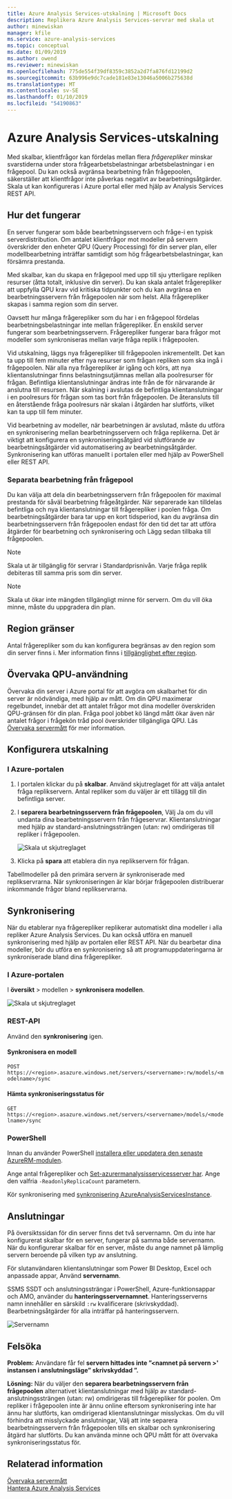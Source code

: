 ```yaml
---
title: Azure Analysis Services-utskalning | Microsoft Docs
description: Replikera Azure Analysis Services-servrar med skala ut
author: minewiskan
manager: kfile
ms.service: azure-analysis-services
ms.topic: conceptual
ms.date: 01/09/2019
ms.author: owend
ms.reviewer: minewiskan
ms.openlocfilehash: 775de554f39df8359c3852a2d7fa876fd12199d2
ms.sourcegitcommit: 63b996e9dc7cade181e83e13046a5006b275638d
ms.translationtype: MT
ms.contentlocale: sv-SE
ms.lasthandoff: 01/10/2019
ms.locfileid: "54190863"
---
```

# <a name="azure-analysis-services-scale-out"></a>Azure Analysis Services-utskalning

Med skalbar, klientfrågor kan fördelas mellan flera *frågerepliker* minskar svarstiderna under stora frågearbetsbelastningar arbetsbelastningar i en frågepool. Du kan också avgränsa bearbetning från frågepoolen, säkerställer att klientfrågor inte påverkas negativt av bearbetningsåtgärder. Skala ut kan konfigureras i Azure portal eller med hjälp av Analysis Services REST API.

## <a name="how-it-works"></a>Hur det fungerar

En server fungerar som både bearbetningsservern och fråge-i en typisk serverdistribution. Om antalet klientfrågor mot modeller på servern överskrider den enheter QPU (Query Processing) för din server plan, eller modellbearbetning inträffar samtidigt som hög frågearbetsbelastningar, kan försämra prestanda. 

Med skalbar, kan du skapa en frågepool med upp till sju ytterligare repliken resurser (åtta totalt, inklusive din server). Du kan skala antalet frågerepliker att uppfylla QPU krav vid kritiska tidpunkter och du kan avgränsa en bearbetningsservern från frågepoolen när som helst. Alla frågerepliker skapas i samma region som din server.

Oavsett hur många frågerepliker som du har i en frågepool fördelas bearbetningsbelastningar inte mellan frågerepliker. En enskild server fungerar som bearbetningsservern. Frågerepliker fungerar bara frågor mot modeller som synkroniseras mellan varje fråga replik i frågepoolen. 

Vid utskalning, läggs nya frågerepliker till frågepoolen inkrementellt. Det kan ta upp till fem minuter efter nya resurser som frågan repliken som ska ingå i frågepoolen. När alla nya frågerepliker är igång och körs, att nya klientanslutningar finns belastningsutjämnas mellan alla poolresurser för frågan. Befintliga klientanslutningar ändras inte från de för närvarande är anslutna till resursen.  När skalning i avslutas de befintliga klientanslutningar i en poolresurs för frågan som tas bort från frågepoolen. De återansluts till en återstående fråga poolresurs när skalan i åtgärden har slutförts, vilket kan ta upp till fem minuter.

Vid bearbetning av modeller, när bearbetningen är avslutad, måste du utföra en synkronisering mellan bearbetningsservern och fråga replikerna. Det är viktigt att konfigurera en synkroniseringsåtgärd vid slutförande av bearbetningsåtgärder vid automatisering av bearbetningsåtgärder. Synkronisering kan utföras manuellt i portalen eller med hjälp av PowerShell eller REST API. 

### <a name="separate-processing-from-query-pool"></a>Separata bearbetning från frågepool

Du kan välja att dela din bearbetningsservern från frågepoolen för maximal prestanda för såväl bearbetning frågeåtgärder. När separerade kan tilldelas befintliga och nya klientanslutningar till frågerepliker i poolen fråga. Om bearbetningsåtgärder bara tar upp en kort tidsperiod, kan du avgränsa din bearbetningsservern från frågepoolen endast för den tid det tar att utföra åtgärder för bearbetning och synkronisering och Lägg sedan tillbaka till frågepoolen. 

> [!NOTE]
> Skala ut är tillgänglig för servrar i Standardprisnivån. Varje fråga replik debiteras till samma pris som din server.

> [!NOTE]
> Skala ut ökar inte mängden tillgängligt minne för servern. Om du vill öka minne, måste du uppgradera din plan.

## <a name="region-limits"></a>Region gränser

Antal frågerepliker som du kan konfigurera begränsas av den region som din server finns i. Mer information finns i [tillgänglighet efter region](analysis-services-overview.md#availability-by-region).

## <a name="monitor-qpu-usage"></a>Övervaka QPU-användning

 Övervaka din server i Azure portal för att avgöra om skalbarhet för din server är nödvändiga, med hjälp av mått. Om din QPU maximerar regelbundet, innebär det att antalet frågor mot dina modeller överskriden QPU-gränsen för din plan. Fråga pool jobbet kö längd mått ökar även när antalet frågor i frågekön tråd pool överskrider tillgängliga QPU. Läs [Övervaka servermått](analysis-services-monitor.md) för mer information.

## <a name="configure-scale-out"></a>Konfigurera utskalning

### <a name="in-azure-portal"></a>I Azure-portalen

1. I portalen klickar du på **skalbar**. Använd skjutreglaget för att välja antalet fråga replikservern. Antal repliker som du väljer är ett tillägg till din befintliga server.

2. I **separera bearbetningsservern från frågepoolen**, Välj Ja om du vill undanta dina bearbetningsservern från frågeservrar. Klientanslutningar med hjälp av standard-anslutningssträngen (utan: rw) omdirigeras till repliker i frågepoolen. 

   ![Skala ut skjutreglaget](media/analysis-services-scale-out/aas-scale-out-slider.png)

3. Klicka på **spara** att etablera din nya replikservern för frågan. 

Tabellmodeller på den primära servern är synkroniserade med replikservrarna. När synkroniseringen är klar börjar frågepoolen distribuerar inkommande frågor bland replikservrarna. 

## <a name="synchronization"></a>Synkronisering 

När du etablerar nya frågerepliker replikerar automatiskt dina modeller i alla repliker Azure Analysis Services. Du kan också utföra en manuell synkronisering med hjälp av portalen eller REST API. När du bearbetar dina modeller, bör du utföra en synkronisering så att programuppdateringarna är synkroniserade bland dina frågerepliker.

### <a name="in-azure-portal"></a>I Azure-portalen

I **översikt** > modellen > **synkronisera modellen**.

![Skala ut skjutreglaget](media/analysis-services-scale-out/aas-scale-out-sync.png)

### <a name="rest-api"></a>REST-API

Använd den **synkronisering** igen.

#### <a name="synchronize-a-model"></a>Synkronisera en modell   

`POST https://<region>.asazure.windows.net/servers/<servername>:rw/models/<modelname>/sync`

#### <a name="get-sync-status"></a>Hämta synkroniseringsstatus för  

`GET https://<region>.asazure.windows.net/servers/<servername>/models/<modelname>/sync`

### <a name="powershell"></a>PowerShell

Innan du använder PowerShell [installera eller uppdatera den senaste AzureRM-modulen](https://github.com/Azure/azure-powershell/releases). 

Ange antal frågerepliker och [Set-azurermanalysisservicesserver har](https://docs.microsoft.com/powershell/module/azurerm.analysisservices/set-azurermanalysisservicesserver). Ange den valfria `-ReadonlyReplicaCount` parametern.

Kör synkronisering med [synkronisering AzureAnalysisServicesInstance](https://docs.microsoft.com/powershell/module/azurerm.analysisservices/sync-azureanalysisservicesinstance).

## <a name="connections"></a>Anslutningar

På översiktssidan för din server finns det två servernamn. Om du inte har konfigurerat skalbar för en server, fungerar på samma både servernamn. När du konfigurerar skalbar för en server, måste du ange namnet på lämplig servern beroende på vilken typ av anslutning. 

För slutanvändaren klientanslutningar som Power BI Desktop, Excel och anpassade appar, Använd **servernamn**. 

SSMS SSDT och anslutningssträngar i PowerShell, Azure-funktionsappar och AMO, använder du **hanteringsservernamnet**. Hanteringsserverns namn innehåller en särskild `:rw` kvalificerare (skrivskyddad). Bearbetningsåtgärder för alla inträffar på hanteringsservern.

![Servernamn](media/analysis-services-scale-out/aas-scale-out-name.png)

## <a name="troubleshoot"></a>Felsöka

**Problem:** Användare får fel **servern hittades inte ”\<namnet på servern >' instansen i anslutningsläge” skrivskyddad ”.**

**Lösning:** När du väljer den **separera bearbetningsservern från frågepoolen** alternativet klientanslutningar med hjälp av standard-anslutningssträngen (utan: rw) omdirigeras till frågerepliker för poolen. Om repliker i frågepoolen inte är ännu online eftersom synkronisering inte har ännu har slutförts, kan omdirigerad klientanslutningar misslyckas. Om du vill förhindra att misslyckade anslutningar, Välj att inte separera bearbetningsservern från frågepoolen tills en skalbar och synkronisering åtgärd har slutförts. Du kan använda minne och QPU mått för att övervaka synkroniseringsstatus för.

## <a name="related-information"></a>Relaterad information

[Övervaka servermått](analysis-services-monitor.md)   
[Hantera Azure Analysis Services](analysis-services-manage.md) 

